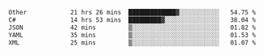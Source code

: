<!--START_SECTION:waka-->

```txt
Other            21 hrs 26 mins  █████████████▓░░░░░░░░░░░   54.75 %
C#               14 hrs 53 mins  █████████▓░░░░░░░░░░░░░░░   38.04 %
JSON             42 mins         ▒░░░░░░░░░░░░░░░░░░░░░░░░   01.82 %
YAML             35 mins         ▒░░░░░░░░░░░░░░░░░░░░░░░░   01.53 %
XML              25 mins         ▒░░░░░░░░░░░░░░░░░░░░░░░░   01.07 %
```

<!--END_SECTION:waka-->
